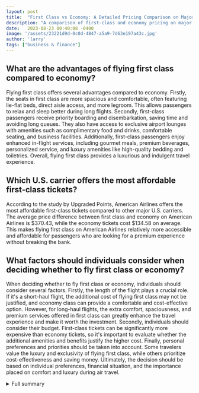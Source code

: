 ```yaml
---
layout: post
title:  "First Class vs Economy: A Detailed Pricing Comparison on Major U.S. Carriers"
description: "A comparison of first-class and economy pricing on major U.S. carriers reveals varying price differences and benefits. Find out if the luxury of first class is worth the higher price tag."
date:   2023-08-23 00:40:08 -0400
image: '/assets/23221d9d-0c0d-4847-a5a9-7d63e197a43c.jpg'
author: 'larry'
tags: ["business & finance"]
---
```


## What are the advantages of flying first class compared to economy?
Flying first class offers several advantages compared to economy. Firstly, the seats in first class are more spacious and comfortable, often featuring lie-flat beds, direct aisle access, and more legroom. This allows passengers to relax and sleep better during long flights. Secondly, first-class passengers receive priority boarding and disembarkation, saving time and avoiding long queues. They also have access to exclusive airport lounges with amenities such as complimentary food and drinks, comfortable seating, and business facilities. Additionally, first-class passengers enjoy enhanced in-flight services, including gourmet meals, premium beverages, personalized service, and luxury amenities like high-quality bedding and toiletries. Overall, flying first class provides a luxurious and indulgent travel experience.

## Which U.S. carrier offers the most affordable first-class tickets?
According to the study by Upgraded Points, American Airlines offers the most affordable first-class tickets compared to other major U.S. carriers. The average price difference between first class and economy on American Airlines is $370.43, while the economy tickets cost $134.58 on average. This makes flying first class on American Airlines relatively more accessible and affordable for passengers who are looking for a premium experience without breaking the bank.

## What factors should individuals consider when deciding whether to fly first class or economy?
When deciding whether to fly first class or economy, individuals should consider several factors. Firstly, the length of the flight plays a crucial role. If it's a short-haul flight, the additional cost of flying first class may not be justified, and economy class can provide a comfortable and cost-effective option. However, for long-haul flights, the extra comfort, spaciousness, and premium services offered in first class can greatly enhance the travel experience and make it worth the investment. Secondly, individuals should consider their budget. First-class tickets can be significantly more expensive than economy tickets, so it's important to evaluate whether the additional amenities and benefits justify the higher cost. Finally, personal preferences and priorities should be taken into account. Some travelers value the luxury and exclusivity of flying first class, while others prioritize cost-effectiveness and saving money. Ultimately, the decision should be based on individual preferences, financial situation, and the importance placed on comfort and luxury during air travel.

<details>
  <summary>Full summary</summary>
Flying first class has long been associated with luxury and exclusivity. But is it worth the higher price tag? A recent study by Upgraded Points sought to shed light on the pricing differences between flying first class and economy on major U.S. carriers.<br><br>The study compared the costs of flying first class versus economy on Delta Air Lines, American Airlines, Alaska Airlines, and United Airlines. Delta Air Lines emerged as the carrier with the highest price difference, with first-class tickets averaging $419.62 and economy tickets around $135.07. American Airlines, on the other hand, had the lowest price difference, with first-class tickets averaging $370.43 and economy tickets at $134.58. Alaska Airlines and United Airlines fell in between, with price differentials of $281.25 and $250.25, respectively.<br><br>While the study focuses on pricing, it is also important to consider the amenities and services offered in first class. First-class passengers on Delta Air Lines enjoy a wider and more spacious seat, flexibility to change or cancel tickets without change fees, Sky Priority® service, and a thoughtful travel experience. Alaska Airlines stands out with their offering of meals in first class on certain flights. However, Hawaiian Airlines and JetBlue were excluded from the study due to limited price data, and Southwest, Spirit, and Frontier do not offer true first-class service.<br><br>For budget-conscious travelers, flying economy class also has its advantages. The article could provide more insights on the benefits of flying economy class, such as affordability, for shorter flights or for those on a tight budget.<br><br>In addition to providing more information on the benefits of each class, the article could benefit from including more sources and data to further support the claims and findings. Including additional sources like The Points Guy and statements from the airlines themselves would add credibility to the article.<br><br>In conclusion, the price and benefits of flying first class vary among major U.S. carriers. Delta Air Lines offers an upgraded first-class experience with higher price differentials, while American Airlines offers lower price differences. Alaska Airlines stands out with their excellent customer service and offering of meals in first class. The decision to fly first class ultimately depends on individual preferences, flight length, and budget. Whether it's for the added comfort and amenities or simply for a more elevated travel experience, flying first class can provide a luxurious and memorable journey.<br><br>Sources:<br>- Upgraded Points: 'First Class vs Economy: A Detailed Pricing Comparison on US Airlines'<br>- Delta Air Lines: 'First Class: Truly Elevated Travel Experience'<br>- Alaska Airlines: 'First Class'<br>- The Points Guy: 'How Much Does It Really Cost To Fly First Class?'
</details>
